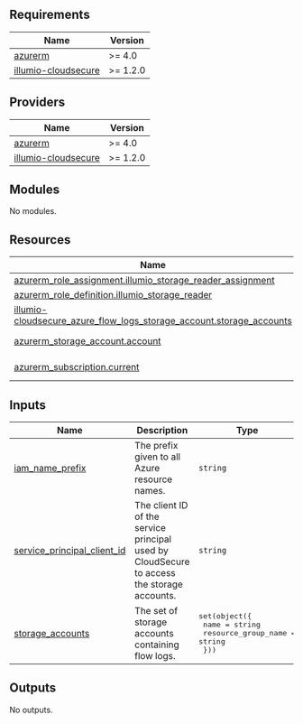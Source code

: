 <!-- BEGIN_TF_DOCS -->
## Requirements

| Name | Version |
|------|---------|
| <a name="requirement_azurerm"></a> [azurerm](#requirement\_azurerm) | >= 4.0 |
| <a name="requirement_illumio-cloudsecure"></a> [illumio-cloudsecure](#requirement\_illumio-cloudsecure) | >= 1.2.0 |

## Providers

| Name | Version |
|------|---------|
| <a name="provider_azurerm"></a> [azurerm](#provider\_azurerm) | >= 4.0 |
| <a name="provider_illumio-cloudsecure"></a> [illumio-cloudsecure](#provider\_illumio-cloudsecure) | >= 1.2.0 |

## Modules

No modules.

## Resources

| Name | Type |
|------|------|
| [azurerm_role_assignment.illumio_storage_reader_assignment](https://registry.terraform.io/providers/hashicorp/azurerm/latest/docs/resources/role_assignment) | resource |
| [azurerm_role_definition.illumio_storage_reader](https://registry.terraform.io/providers/hashicorp/azurerm/latest/docs/resources/role_definition) | resource |
| [illumio-cloudsecure_azure_flow_logs_storage_account.storage_accounts](https://registry.terraform.io/providers/illumio/illumio-cloudsecure/latest/docs/resources/azure_flow_logs_storage_account) | resource |
| [azurerm_storage_account.account](https://registry.terraform.io/providers/hashicorp/azurerm/latest/docs/data-sources/storage_account) | data source |
| [azurerm_subscription.current](https://registry.terraform.io/providers/hashicorp/azurerm/latest/docs/data-sources/subscription) | data source |

## Inputs

| Name | Description | Type | Default | Required |
|------|-------------|------|---------|:--------:|
| <a name="input_iam_name_prefix"></a> [iam\_name\_prefix](#input\_iam\_name\_prefix) | The prefix given to all Azure resource names. | `string` | `"IllumioCloudIntegration"` | no |
| <a name="input_service_principal_client_id"></a> [service\_principal\_client\_id](#input\_service\_principal\_client\_id) | The client ID of the service principal used by CloudSecure to access the storage accounts. | `string` | n/a | yes |
| <a name="input_storage_accounts"></a> [storage\_accounts](#input\_storage\_accounts) | The set of storage accounts containing flow logs. | <pre>set(object({<br/>    name                = string<br/>    resource_group_name = string<br/>  }))</pre> | `[]` | no |

## Outputs

No outputs.
<!-- END_TF_DOCS -->